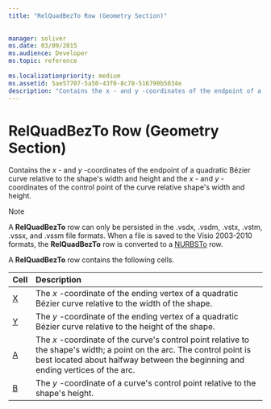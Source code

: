 ```yaml
---
title: "RelQuadBezTo Row (Geometry Section)"
 
 
manager: soliver
ms.date: 03/09/2015
ms.audience: Developer
ms.topic: reference
 
ms.localizationpriority: medium
ms.assetid: 5ae57707-5a50-43f0-8c78-516790b5034e
description: "Contains the x - and y -coordinates of the endpoint of a quadratic Bézier curve relative to the shape's width and height and the x - and y -coordinates of the control point of the curve relative shape's width and height."
---
```


# RelQuadBezTo Row (Geometry Section)

Contains the  *x*  - and  *y*  -coordinates of the endpoint of a quadratic Bézier curve relative to the shape's width and height and the  *x*  - and  *y*  -coordinates of the control point of the curve relative shape's width and height. 
  
> [!NOTE]
> A **RelQuadBezTo** row can only be persisted in the .vsdx, .vsdm, .vstx, .vstm, .vssx, and .vssm file formats. When a file is saved to the Visio 2003-2010 formats, the **RelQuadBezTo** row is converted to a [NURBSTo](nurbsto-row-geometry-section.md) row. 
  
A **RelQuadBezTo** row contains the following cells. 
  
|**Cell**|**Description**|
|:-----|:-----|
|[X](x-cell-geometry-section.md) <br/> |The  *x*  -coordinate of the ending vertex of a quadratic Bézier curve relative to the width of the shape.  <br/> |
|[Y](y-cell-geometry-section.md) <br/> |The  *y*  -coordinate of the ending vertex of a quadratic Bézier curve relative to the height of the shape.  <br/> |
|[A](a-cell-geometry-section.md) <br/> |The  *x*  -coordinate of the curve's control point relative to the shape's width; a point on the arc. The control point is best located about halfway between the beginning and ending vertices of the arc.  <br/> |
|[B](b-cell-geometry-section.md) <br/> |The  *y*  -coordinate of a curve's control point relative to the shape's height.  <br/> |
   

